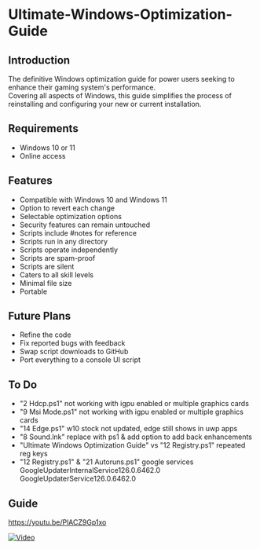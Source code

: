 # Ultimate-Windows-Optimization-Guide

## Introduction
The definitive Windows optimization guide for power users seeking to enhance their gaming system's performance. <br> Covering all aspects of Windows, this guide simplifies the process of reinstalling and configuring your new or current installation.

## Requirements
- Windows 10 or 11
- Online access

## Features
- Compatible with Windows 10 and Windows 11
- Option to revert each change
- Selectable optimization options
- Security features can remain untouched
- Scripts include #notes for reference
- Scripts run in any directory
- Scripts operate independently
- Scripts are spam-proof
- Scripts are silent
- Caters to all skill levels
- Minimal file size
- Portable

## Future Plans
- Refine the code
- Fix reported bugs with feedback
- Swap script downloads to GitHub
- Port everything to a console UI script

## To Do
- "2 Hdcp.ps1" not working with igpu enabled or multiple graphics cards
- "9 Msi Mode.ps1" not working with igpu enabled or multiple graphics cards
- "14 Edge.ps1" w10 stock not updated, edge still shows in uwp apps
- "8 Sound.lnk" replace with ps1 & add option to add back enhancements
- "Ultimate Windows Optimization Guide" vs "12 Registry.ps1" repeated reg keys
- "12 Registry.ps1" & "21 Autoruns.ps1" google services
<br>GoogleUpdaterInternalService126.0.6462.0
<br>GoogleUpdaterService126.0.6462.0

## Guide
https://youtu.be/PlACZ9Gp1xo <br>

[![Video](https://img.youtube.com/vi/PlACZ9Gp1xo/maxresdefault.jpg)]([https://www.youtube.com/watch?v=jXnoFqcAkQA](https://youtu.be/PlACZ9Gp1xo))

